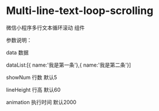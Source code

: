 # Multi-line-text-loop-scrolling
微信小程序多行文本循环滚动 组件

参数说明：

data 数据 

dataList:[{ name:'我是第一条'},{ name:'我是第二条'}]

showNum 行数 默认5

lineHeight 行高 默认60

animation 执行时间 默认2000
